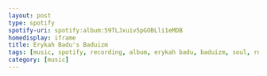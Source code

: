 ```yaml
---
layout: post
type: spotify
spotify-uri: spotify:album:59TLJxuiv5pGOBLli1eMDB
homedisplay: iframe
title: Erykah Badu's Baduizm
tags: [music, spotify, recording, album, erykah badu, baduizm, soul, rnb]
category: [music]
---
```

